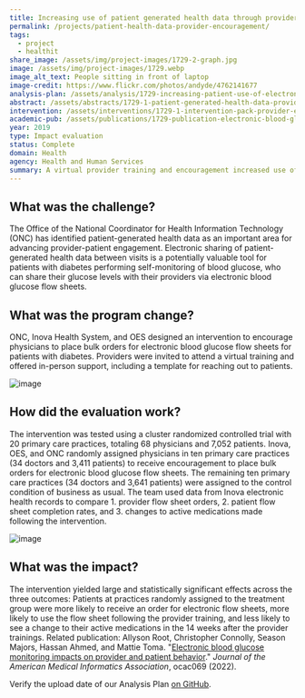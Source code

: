 ```yaml
---
title: Increasing use of patient generated health data through provider encouragement
permalink: /projects/patient-health-data-provider-encouragement/
tags: 
  - project
  - healthit
share_image: /assets/img/project-images/1729-2-graph.jpg
image: /assets/img/project-images/1729.webp
image_alt_text: People sitting in front of laptop
image-credit: https://www.flickr.com/photos/andyde/4762141677
analysis-plan: /assets/analysis/1729-increasing-patient-use-of-electronic-health-records.pdf
abstract: /assets/abstracts/1729-1-patient-generated-health-data-provider-encouragement.pdf
intervention: /assets/interventions/1729-1-intervention-pack-provider-encouragement.pdf
academic-pub: /assets/publications/1729-publication-electronic-blood-glucose-monitoring-impacts-on-provider-and-patient-behavior.pdf
year: 2019
type: Impact evaluation
status: Complete
domain: Health
agency: Health and Human Services
summary: A virtual provider training and encouragement increased use of electronic blood glucose flow sheets
---
```

## What was the challenge?
The Office of the National Coordinator for Health Information Technology (ONC) has identified patient-generated health data as an important area for advancing provider-patient engagement. Electronic sharing of patient-generated health data between visits is a potentially valuable tool for patients with diabetes performing self-monitoring of blood glucose, who can share their glucose levels with their providers via electronic blood glucose flow sheets.

## What was the program change?
ONC, Inova Health System, and OES designed an intervention to encourage physicians to place bulk orders for electronic blood glucose flow sheets for patients with diabetes. Providers were invited to attend a virtual training and offered in-person support, including a template for reaching out to patients.

![image]({{site.baseurl}}/assets/img/project-images/1729-intervention-group.webp)

## How did the evaluation work?
The intervention was tested using a cluster randomized controlled trial with 20 primary care practices, totaling 68 physicians and 7,052 patients. Inova, OES, and ONC randomly assigned physicians in ten primary care practices (34 doctors and 3,411 patients) to receive encouragement to place bulk orders for electronic blood glucose flow sheets. The remaining ten primary care practices (34 doctors and 3,641 patients) were assigned to the control condition of business as usual. The team used data from Inova electronic health records to compare 1. provider flow sheet orders, 2. patient flow sheet completion rates, and 3. changes to active medications made following the intervention.

![image]({{site.baseurl}}/assets/img/project-images/1729-1-graph.webp)

## What was the impact?
The intervention yielded large and statistically significant effects across the three outcomes: Patients at practices randomly assigned to the treatment group were more likely to receive an order for electronic flow sheets, more likely to use the flow sheet following the provider training, and less likely to see a change to their active medications in the 14 weeks after the provider trainings.
Related publication:
Allyson Root, Christopher Connolly, Season Majors, Hassan Ahmed, and Mattie Toma. "<a href="https://academic.oup.com/jamia/advance-article/doi/10.1093/jamia/ocac069/6587354?login=true" target="_blank">Electronic blood glucose monitoring impacts on provider and patient behavior</a>." *Journal of the American Medical Informatics Association*, ocac069 (2022).

Verify the upload date of our Analysis Plan <a href="https://github.com/gsa-oes/office-of-evaluation-sciences/commits/master/assets/analysis/1729-increasing-patient-use-of-electronic-health-records.pdf">on GitHub</a>.
